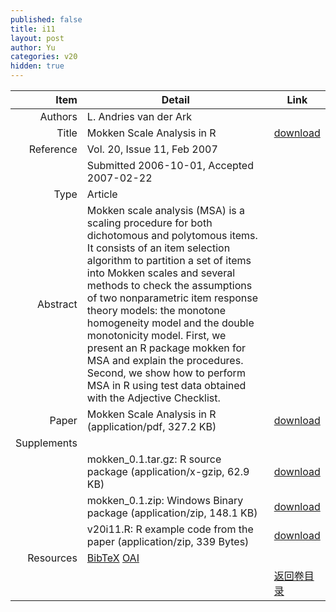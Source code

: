 ```yaml
---
published: false
title: i11
layout: post
author: Yu
categories: v20
hidden: true
---
```


| Item | Detail | Link |
|---:|---|---|
| Authors | L. Andries  van der Ark| |
| Title |Mokken Scale Analysis in R | [download](http://www.jstatsoft.org/v20/i11/paper) |
| Reference |Vol. 20, Issue 11, Feb 2007 | |
| | Submitted 2006-10-01, Accepted 2007-02-22| | 
| Type | Article| |
| Abstract | Mokken scale analysis (MSA) is a scaling procedure for both dichotomous and polytomous items. It consists of an item selection algorithm to partition a set of items into Mokken scales and several methods to check the assumptions of two nonparametric item response theory models: the monotone homogeneity model and the double monotonicity model. First, we present an R package mokken for MSA and explain the procedures.  Second, we show how to perform MSA in R using test data obtained with the Adjective Checklist.| |
| Paper | Mokken Scale Analysis in R  (application/pdf, 327.2 KB)| [download](http://www.jstatsoft.org/v20/i11/paper) |
| Supplements | | |
| |mokken_0.1.tar.gz: R source package  (application/x-gzip, 62.9 KB)|  [download](http://www.jstatsoft.org/v20/i11/supp/1) |
| |mokken_0.1.zip: Windows Binary package  (application/zip, 148.1 KB)|  [download](http://www.jstatsoft.org/v20/i11/supp/2) |
| |v20i11.R: R example code from the paper  (application/zip, 339 Bytes)|  [download](http://www.jstatsoft.org/v20/i11/supp/3) |
| Resources | [BibTeX](http://www.jstatsoft.org/v20/i11/bibtex) [OAI](http://www.jstatsoft.org/oai?verb=GetRecord&identifier=oai.jstatsoft/v20/i11&prefix=oai_dc)| |
| |  | [返回卷目录]({{site.baseurl}}/volume/v20.html) |